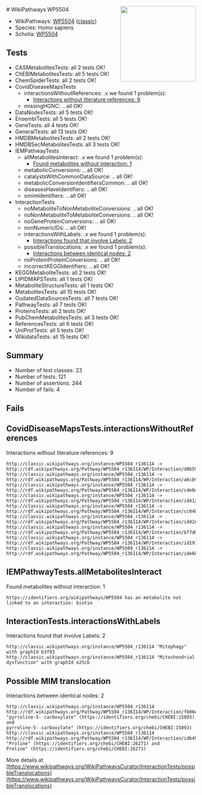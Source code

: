<img style="float: right; width: 200px" src="https://cms-assets.nporadio.nl/npo3fm/NPO-Serious-Request-Logo-Groen-Ik-Steun-RGB.png" />
# WikiPathways WP5504

* WikiPathways: [WP5504](https://wikipathways.org/pathways/WP5504) ([classic](https://classic.wikipathways.org/instance/WP5504))
* Species: Homo sapiens
* Scholia: [WP5504](https://scholia.toolforge.org/wikipathways/WP5504)
## Tests
* CASMetabolitesTests: all 2 tests OK!
* ChEBIMetabolitesTests: all 5 tests OK!
* ChemSpiderTests: all 2 tests OK!
* CovidDiseaseMapsTests
    * interactionsWithoutReferences: .x we found 1 problem(s):
        * [Interactions without literature references: 9](#2e295937)
    * missingHGNC: .. all OK!
* DataNodesTests: all 5 tests OK!
* EnsemblTests: all 5 tests OK!
* GeneTests: all 4 tests OK!
* GeneralTests: all 13 tests OK!
* HMDBMetabolitesTests: all 2 tests OK!
* HMDBSecMetabolitesTests: all 3 tests OK!
* IEMPathwayTests
    * allMetabolitesInteract: .x we found 1 problem(s):
        * [Found metabolites without interaction: 1](#2bc2e7ec)
    * metabolicConversions: .. all OK!
    * catalystsWithCommonDataSource: .. all OK!
    * metabolicConversionIdentifiersCommon: .. all OK!
    * diseasesHaveIdentifiers: .. all OK!
    * omimIdentifiers: .. all OK!
* InteractionTests
    * noMetaboliteToNonMetaboliteConversions: .. all OK!
    * noNonMetaboliteToMetaboliteConversions: .. all OK!
    * noGeneProteinConversions: .. all OK!
    * nonNumericIDs: .. all OK!
    * interactionsWithLabels: .x we found 1 problem(s):
        * [Interactions found that involve Labels: 2](#630d2679)
    * possibleTranslocations: .x we found 1 problem(s):
        * [Interactions between identical nodes: 2](#1c118207)
    * noProteinProteinConversions: .. all OK!
    * incorrectKEGGIdentifiers: .. all OK!
* KEGGMetaboliteTests: all 2 tests OK!
* LIPIDMAPSTests: all 1 tests OK!
* MetaboliteStructureTests: all 1 tests OK!
* MetabolitesTests: all 15 tests OK!
* OudatedDataSourcesTests: all 7 tests OK!
* PathwayTests: all 7 tests OK!
* ProteinsTests: all 2 tests OK!
* PubChemMetabolitesTests: all 3 tests OK!
* ReferencesTests: all 6 tests OK!
* UniProtTests: all 5 tests OK!
* WikidataTests: all 15 tests OK!


## Summary

* Number of test classes: 23
* Number of tests: 121
* Number of assertions: 244
* Number of fails: 4

## Fails

<a name="2e295937" />

## CovidDiseaseMapsTests.interactionsWithoutReferences

Interactions without literature references: 9
```
http://classic.wikipathways.org/instance/WP5504_r136114 -> http://rdf.wikipathways.org/Pathway/WP5504_r136114/WP/Interaction/d0b59
http://classic.wikipathways.org/instance/WP5504_r136114 -> http://rdf.wikipathways.org/Pathway/WP5504_r136114/WP/Interaction/a6cb9
http://classic.wikipathways.org/instance/WP5504_r136114 -> http://rdf.wikipathways.org/Pathway/WP5504_r136114/WP/Interaction/cde0c
http://classic.wikipathways.org/instance/WP5504_r136114 -> http://rdf.wikipathways.org/Pathway/WP5504_r136114/WP/Interaction/id4126a9a1
http://classic.wikipathways.org/instance/WP5504_r136114 -> http://rdf.wikipathways.org/Pathway/WP5504_r136114/WP/Interaction/cc048
http://classic.wikipathways.org/instance/WP5504_r136114 -> http://rdf.wikipathways.org/Pathway/WP5504_r136114/WP/Interaction/id42e78e7b
http://classic.wikipathways.org/instance/WP5504_r136114 -> http://rdf.wikipathways.org/Pathway/WP5504_r136114/WP/Interaction/bf7d0
http://classic.wikipathways.org/instance/WP5504_r136114 -> http://rdf.wikipathways.org/Pathway/WP5504_r136114/WP/Interaction/id19782e13
http://classic.wikipathways.org/instance/WP5504_r136114 -> http://rdf.wikipathways.org/Pathway/WP5504_r136114/WP/Interaction/ide68c0076
```

<a name="2bc2e7ec" />

## IEMPathwayTests.allMetabolitesInteract

Found metabolites without interaction: 1
```
https://identifiers.org/wikipathways/WP5504 has an metabolite not linked to an interaction: biotin
```

<a name="630d2679" />

## InteractionTests.interactionsWithLabels

Interactions found that involve Labels: 2
```
http://classic.wikipathways.org/instance/WP5504_r136114 "Mitophagy" with graphId b3f93
http://classic.wikipathways.org/instance/WP5504_r136114 "Mitochondrial
dysfunction" with graphId e25cb
```

<a name="1c118207" />

## Possible MIM translocation

Interactions between identical nodes: 2
```
http://classic.wikipathways.org/instance/WP5504_r136114 http://rdf.wikipathways.org/Pathway/WP5504_r136114/WP/Interaction/fb06e "pyrroline-5- carboxylate" (https://identifiers.org/chebi/CHEBI:15893) and 
pyrroline-5- carboxylate" (https://identifiers.org/chebi/CHEBI:15893)
http://classic.wikipathways.org/instance/WP5504_r136114 http://rdf.wikipathways.org/Pathway/WP5504_r136114/WP/Interaction/idb492e239 "Proline" (https://identifiers.org/chebi/CHEBI:26271) and 
Proline" (https://identifiers.org/chebi/CHEBI:26271)
```

More details at [https://www.wikipathways.org/WikiPathwaysCurator/InteractionTests/possibleTranslocations](https://www.wikipathways.org/WikiPathwaysCurator/InteractionTests/possibleTranslocations)

